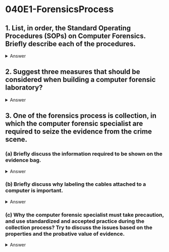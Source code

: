 # 040E1-ForensicsProcess

## 1. List, in order, the Standard Operating Procedures (SOPs) on Computer Forensics. Briefly describe each of the procedures.

<details>
<summary>Answer</summary>
<p>

1. Incident identification — Determine whether the event is recognized as an incident. If it is, determine the type of the incident.
2. Preparation — Prepare detailed procedures for proper preparation of tools, techniques, monitoring authorizations and management support.
3. Approach strategy — Formulate an approach for collection of evidence.
4. Preservation — Isolate, secure, and preserve the state of physical and digital evidence.
5. Collection — Record the physical scene, seize the evidence, and duplicate the evidence using standardized and accepted practices.
6. Examination — Conduct an in-depth systematic search of evidence with particular focus on identifying and locating potential evidence.
7. Analysis — Analyze the evidence to determine the significance of data and draw conclusions based on evidence found.
8. Presentation — Summarize, report and explain the conclusions reached.
9. Return of evidence — Ensure that physical and digital property is returned to proper owner.
<details>
<summary>Translate</summary>
<p>

1. 事件識別 - 確定該事件是否被識別為一個事件。如果是，確定事件的類型。
2. 準備 - 準備詳細的程序，工具，技術，監測授權和管理支持適當的準備。
3. 進場策略 - 制定收集證據的方法。
4. 保護 - 隔離，安全和保護物理和數字證據的狀態。
5. 收集 - 記錄的物理情景，抓住證據，和重複使用標準化，並接受實踐的證據。
6. 檢驗 - 進行了深入的系統搜索的尤其側重於識別和定位潛在的證據的證據。
7. 分析 - 分析證據，以確定數據的意義和借鑒循證FOUND的結論。
8. 提示 - 總結，報告，並解釋得出的結論。
9. 證據返回 - 確保物理和數字財產返回到正確的所有者。
</p>
</details>  
</p>
</details>  

## 2. Suggest three measures that should be considered when building a computer forensic laboratory?

<details>
<summary>Answer</summary>
<p>
Temperature control, humidity control, static electricity reduction, electromagnetic shielding, and acoustic balancing are all possible considerations during laboratory design.
<details>
<summary>Translate</summary>
<p>
溫度控制，濕度控制，靜電減少，電磁屏蔽，和聲學平衡是實驗室的設計過程中所有可能的因素。
</p>
</details>  
</p>
</details>  

## 3. One of the forensics process is collection, in which the computer forensic specialist are required to seize the evidence from the crime scene.
### (a) Briefly discuss the information required to be shown on the evidence bag. 

<details>
<summary>Answer</summary>
<p>
The information that should be exhibit on an evidence bag generally includes: case number, evidence number, date, time, location, the person who collected the evidence and a brief description of the evidence collected.
<details>
<summary>Translate</summary>
<p>
這應該是對證據袋證物的信息一般包括：案件數量，證據數量，日期，時間，地點，誰收集的證據和收集證據的簡要描述的人。
</p>
</details>  
</p>
</details>  

### (b) Briefly discuss why labeling the cables attached to a computer is important. 

<details>
<summary>Answer</summary>
<p>
Labels are placed on both ends of a cable to help document how and what were connected to the PC at the time it was collected, which allows reassemble of the computer during examination, hence reconstructing the crime scene.
<details>
<summary>Translate</summary>
<p>
標籤放在如何和什麼一起在收集信息時，允許重新組裝電腦的檢查過程中，因此重建犯罪現場連接到PC的線纜來幫助文檔兩端。
</p>
</details>  
</p>
</details>  

### (c) Why the computer forensic specialist must take precaution, and use standardized and accepted practice during the collection process? Try to discuss the issues based on the properties and the probative value of evidence.

<details>
<summary>Answer</summary>
<p>
Digital evidence are highly fragile, which can be easily altered, damaged or destroyed. They computer forensic specialist must take precaution to ensure that the digital evidence has not been destroyed or tampered.

Moreover, to be used in the court, the evidence must be admissible, authentic, complete, reliable and believable. The computer forensic specialist must use standardized and accepted practice to ensure the integrity and authentication of the evidence.
<details>
<summary>Translate</summary>
<p>
數字證據是非常脆弱的，可以很容易地改變，破壞或摧毀。他們計算機取證專家必須採取預防措施，以確保數字證據並沒有被破壞或篡改。

此外，在法庭上使用，證據必須是容許的，真實，完整，可靠和可信。計算機取證專家必須使用標準化和公認的做法，以確保證據的完整性和認證。
</p>
</details>  
</p>
</details>  
